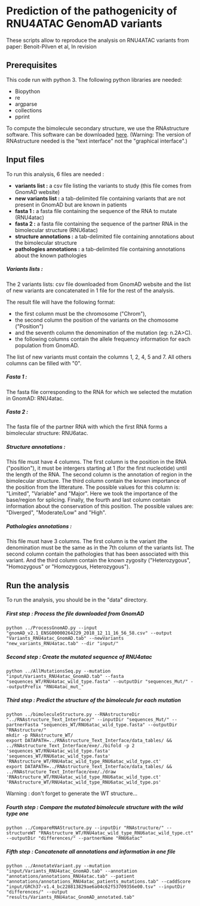 # Prediction of the pathogenicity of RNU4ATAC GenomAD variants

These scripts allow to reproduce the analysis on RNU4ATAC variants from paper: Benoit-Pilven et al, In revision


## Prerequisites

This code run with python 3. The following python libraries are needed:
- Biopython
- re
- argparse
- collections
- pprint

To compute the bimolecule secondary structure, we use the RNAstructure software.
This software can be downloaded [here](https://rna.urmc.rochester.edu/RNAstructure.html).
(Warning: The version of RNAstructure needed is the "text interface" not the "graphical interface".)


## Input files

To run this analysis, 6 files are needed :
- **variants list :** a csv file listing the variants to study (this file comes from GnomAD website)
- **new variants list :** a tab-delimited file containing variants that are not present in GnomAD but are known in patients
- **fasta 1 :** a fasta file containing the sequence of the RNA to mutate (RNU4atac)
- **fasta 2 :** a fasta file containing the sequence of the partner RNA in the bimolecular structure (RNU6atac)
- **structure annotations :** a tab-delimited file containing annotations about the bimolecular structure
- **pathologies annotations :** a tab-delimited file containing annotations about the known pathologies


##### Variants lists :
The 2 variants lists: csv file downloaded from GnomAD website and the list of new variants are concatenated in 1 file 
for the rest of the analysis.

The result file will have the following format:
- the first column must be the chromosome ("Chrom"), 
- the second column the position of the variants on the chomosome 
("Position")
- and the seventh column the denomination of the mutation (eg: n.2A>C).
- the following columns contain the allele frequency information for each population from GnomAD. 

The list of new variants must contain the columns 1, 2, 4, 5 and 7. All others columns can be filled with "0".

##### Fasta 1 :
The fasta file corresponding to the RNA for which we selected the mutation in GnomAD: RNU4atac.

##### Fasta 2 :
The fasta file of the partner RNA with which the first RNA forms a bimolecular structure: RNU6atac.

##### Structure annotations :
This file must have 4 columns. The first column is the position in the RNA ("position"), it must be intergers
starting at 1 (for the first nucleotide) until the length of the RNA. The second column is the annotation of region
in the bimolecular structure. The third column contain the known importance of the position from the litterature.
The possible values for this column is: "Limited", "Variable" and "Major". Here we took the importance of the
base/region for splicing. Finally, the fourth and last column contain information about the conservation of this
position. The possible values are: "Diverged", "Moderate/Low" and "High".

##### Pathologies annotations :
This file must have 3 columns. The first column is the variant (the denomination must be the same as in the 7th
column of the variants list. The second column contain the pathologies that has been associated with this variant.
And the third column contain the known zygosity ("Heterozygous", "Homozygous" or "Homozygous, Heterozygous").



## Run the analysis

To run the analysis, you should be in the "data" directory.

##### First step : Process the file downloaded from GnomAD
```
python ../ProcessGnomAD.py --input "gnomAD_v2.1_ENSG00000264229_2018_12_11_16_56_58.csv" --output "Variants_RNU4atac_GnomAD.tab" --newVariants "new_variants_RNU4atac.tab" --dir "input/"
```

##### Second step : Create the mutated sequence of RNU4atac
```
python ../AllMutationsSeq.py --mutation "input/Variants_RNU4atac_GnomAD.tab" --fasta "sequences_WT/RNU4atac_wild_type.fasta" --outputDir "sequences_Mut/" --outputPrefix "RNU4atac_mut_"
```

##### Third step : Predict the structure of the bimolecule for each mutation
```
python ../bimoleculeStructure.py --RNAstructureDir "../RNAstructure_Text_Interface/" --inputDir "sequences_Mut/" --partnerFasta "sequences_WT/RNU6atac_wild_type.fasta" --outputDir "RNAstructure/"
mkdir -p RNAstructure_WT/
export DATAPATH=../RNAstructure_Text_Interface/data_tables/ && ../RNAstructure_Text_Interface/exe/./bifold -p 2 'sequences_WT/RNU4atac_wild_type.fasta' 'sequences_WT/RNU6atac_wild_type.fasta' 'RNAstructure_WT/RNU4atac_wild_type_RNU6atac_wild_type.ct'
export DATAPATH=../RNAstructure_Text_Interface/data_tables/ && ../RNAstructure_Text_Interface/exe/./draw 'RNAstructure_WT/RNU4atac_wild_type_RNU6atac_wild_type.ct' 'RNAstructure_WT/RNU4atac_wild_type_RNU6atac_wild_type.ps'
```
Warning : don't forget to generate the WT structure...

##### Fourth step : Compare the mutated bimolecule structure with the wild type one
```
python ../CompareRNAStructure.py --inputDir "RNAstructure/" --structureWT "RNAstructure_WT/RNU4atac_wild_type_RNU6atac_wild_type.ct" --outputDir "differences/" --partnerName "RNU6atac"
```

##### Fifth step : Concatenate all annotations and information in one file
```
python ../AnnotateVariant.py --mutation "input/Variants_RNU4atac_GnomAD.tab" --annotation "annotations/annotations_RNU4atac.tab" --patient "annotations/annotations_RNU4atac_patients_mutations.tab" --caddScore "input/GRCh37-v1.4_bc228813829ae6a04c62f53709356e00.tsv" --inputDir "differences/" --output "results/Variants_RNU4atac_GnomAD_annotated.tab"
```
